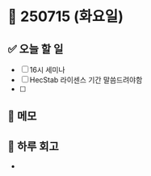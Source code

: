 # 📅 250715 (화요일)

## ✅ 오늘 할 일
- [ ] 16시 세미나
- [ ] HecStab 라이센스 기간 말씀드려야함
- [ ] 

## 📝 메모





## 🌙 하루 회고
- 
